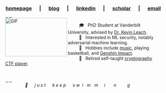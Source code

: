 <h3 align="right">
  <a href="https://ngoc.io">homepage</a> &emsp; | &emsp;
  <a href="https://blog.ngoc.io">blog</a> &emsp; | &emsp;
  <a href="https://linkedin.com/in/ngoctnq">linkedin</a> &emsp; | &emsp;
  <a href="https://scholar.google.com/citations?user=j2oMsAAAAJ&user=hba44u0AAAAJ">scholar</a> &emsp; | &emsp;
  <a href="mailto:hi@ngoc.io">email</a>
</h1>

<img align="center" width="1000px" height="5px" alt="GIF" src="https://media.giphy.com/media/v1.Y2lkPTc5MGI3NjExeGRmaTBoZnhyOWlxdWV5c3h5dW82dTN6aXBsenJ5bW5jYXUyYzV1NyZlcD12MV9pbnRlcm5hbF9naWZfYnlfaWQmY3Q9Zw/1pmatQ3LcP5XFYxSWF/giphy-downsized.gif" />

<!-- End of header -->
<br>
<img align="left" width="200px" height="125px" alt="GIF" src="https://media.giphy.com/media/LHZyixOnHwDDy/giphy.gif" />

&emsp; &emsp; 🎓 &nbsp; PhD Student at Vanderbilt University, advised by [Dr. Kevin Leach](https://kjl.name).<br>
&emsp; &emsp; 🔭 &nbsp; Interested in ML security, notably adversarial machine learning. <br>
&emsp; &emsp; 🎹 &nbsp; Hobbies include [music](https://www.youtube.com/@_kwkt), playing basketball, and [Genshin Impact](https://akasha.cv/profile/642155323). <br>
&emsp; &emsp; 🔐 &nbsp; Retired self-taught [cryptography](https://github.com/ngoctnq/cryptopals) [CTF player](https://cryptohack.org/user/ngoctnq/). <br><br><br>

<img align="center" width="1000px" height="5px" alt="GIF" src="https://media.giphy.com/media/v1.Y2lkPTc5MGI3NjExeGRmaTBoZnhyOWlxdWV5c3h5dW82dTN6aXBsenJ5bW5jYXUyYzV1NyZlcD12MV9pbnRlcm5hbF9naWZfYnlfaWQmY3Q9Zw/1pmatQ3LcP5XFYxSWF/giphy-downsized.gif" />

<!-- End of body -->

<div align="center"><i>🐠 &emsp; j u s t &emsp; k e e p &emsp; s w&nbsp; i &nbsp; m &nbsp; m &nbsp; &nbsp; i &nbsp; &nbsp; &nbsp; n &nbsp; &nbsp; &nbsp; &nbsp; g &emsp; &emsp;</i></div>
